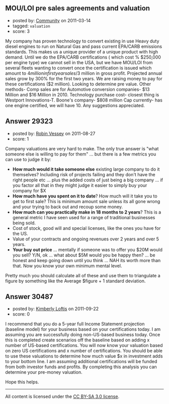 ## MOU/LOI pre sales agreements and valuation

- posted by: [Community](https://stackexchange.com/users/-1/-1-community) on 2011-03-14
- tagged: `valuation`
- score: 3

My company has proven technology to convert existing in use Heavy duty diesel engines to run on Natural Gas and pass current EPA/CARB emissions standards. This makes us a unique provider of a unique product with high demand. Until we do the EPA/CARB certifications ( which cost %
$250,000 per engine type) we cannot sell in the USA, but we have MOU/LOI from several fleets wanting to convert once the certification is issued which amount to $4 million in first year sales/$3 million in gross profit. Projected annual sales grow by 300% for the first two years. We are raising money to pay for these certifications ($2 million).
Looking to determine pre value.
Other methods- Comp sales are for Automotive conversion companies- $13 Million and $16 Million in 2010.
Technology purchase cost- closest thing is Westport Innovations-T. Boone's company- $808 million Cap currently- has one engine certified, we will have 10. Any suggestions appreciated.


## Answer 29323

- posted by: [Robin Vessey](https://stackexchange.com/users/-1/984-robin-vessey) on 2011-08-27
- score: 1

Company valuations are very hard to make. The only true answer is "what someone else is willing to pay for them" ... but there is a few metrics you can use to judge it by: 

 - **How much would it take someone else** existing large company to do it themselves? Including risk of projects failing and they don't have the right people etc ... plus the added costs of just being a big company ... if you factor all that in they might judge it easier to simply buy your company for $X
 - **How much have you spent on it to date**? How much will it take you to get to first sale? This is minimum amount sale unless its all gone wrong and your trying to back out and recoup some money.
 - **How much can you practically make in 18 months to 2 years**? This is a general metric I have seen used for a range of traditional businesses being sold. 
 - Cost of stock, good will and special licenses, like the ones you have for the US.
 - Value of your contracts and ongoing revenues over 2 years and over 5 years.
 - **Your buy out price** ... mentally if someone was to offer you $20M would you sell? Y/N, ok ... what about $5M would you be happy then? ... be honest and keep going down until you think ... NAH its worth more than that. Now you know your own minimum mental level.

Pretty much you should calculate all of these and use them to triangulate a figure by something like the Average $figure + 1 standard deviation.


## Answer 30487

- posted by: [Kimberly Loftis](https://stackexchange.com/users/-1/13470-kimberly-loftis) on 2011-09-22
- score: 0

I recommend that you do a 5-year full Income Statement projection (baseline model) for your business based on your certifications today.  I am assuming you are successfully doing non-US-based business today.  Once this is completed create scenarios off the baseline based on adding x number of US-based certifications.  You will now know your valuation based on zero US certifications and x number of certifications. You should be able to use these valuations to determine how much value $x in investment adds to your bottom line. I am assuming additional certifications will be funded from both investor funds and profits.  By completing this analysis you can determine your pre-money valuation.

Hope this helps.



---

All content is licensed under the [CC BY-SA 3.0 license](https://creativecommons.org/licenses/by-sa/3.0/).
